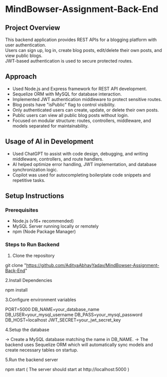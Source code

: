 # MindBowser-Assignment-Back-End

## Project Overview

This backend application provides REST APIs for a blogging platform with user authentication.  
Users can sign up, log in, create blog posts, edit/delete their own posts, and view public blogs.  
JWT-based authentication is used to secure protected routes.

## Approach

- Used Node.js and Express framework for REST API development.  
- Sequelize ORM with MySQL for database interaction.  
- Implemented JWT authentication middleware to protect sensitive routes.  
- Blog posts have "isPublic" flag to control visibility.  
- Only authenticated users can create, update, or delete their own posts.  
- Public users can view all public blog posts without login.  
- Focused on modular structure: routes, controllers, middleware, and models separated for maintainability.

## Usage of AI in Development

- Used ChatGPT to assist with code design, debugging, and writing middleware, controllers, and route handlers.  
- AI helped optimize error handling, JWT implementation, and database synchronization logic.  
- Copilot was used for autocompleting boilerplate code snippets and repetitive tasks.

## Setup Instructions

### Prerequisites

- Node.js (v16+ recommended)  
- MySQL Server running locally or remotely  
- npm (Node Package Manager)

### Steps to Run Backend

1. Clone the repository
   
git clone "https://github.com/AdityaAbhayYadav/MindBowser-Assignment-Back-End"

2.Install Dependencies 

npm install

3.Configure environment variables

PORT=5000
DB_NAME=your_database_name
DB_USER=your_mysql_username
DB_PASS=your_mysql_password
DB_HOST=localhost
JWT_SECRET=your_jwt_secret_key

4.Setup the database

-> Create a MySQL database matching the name in DB_NAME.
-> The backend uses Sequelize ORM which will automatically sync models and create necessary tables on startup.

5.Run the backend server

npm start 
( The server should start at http://localhost:5000 )
 
